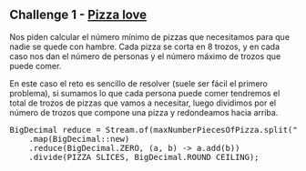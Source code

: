 ## **Challenge 1** - [Pizza love](./Enunciado.md)

Nos piden calcular el número mínimo de pizzas que necesitamos para que nadie se quede con hambre. Cada pizza se corta en 8 trozos, y en cada caso nos dan el número de personas y el número máximo de trozos que puede comer.

En este caso el reto es sencillo de resolver (suele ser fácil el primero problema), si sumamos lo que cada persona puede comer tendremos el total de trozos de pizzas que vamos a necesitar, luego dividimos por el número de trozos que compone una pizza y redondeamos hacia arriba.

<pre>
BigDecimal reduce = Stream.of(maxNumberPiecesOfPizza.split(" "))
	.map(BigDecimal::new)
	.reduce(BigDecimal.ZERO, (a, b) -> a.add(b))
	.divide(PIZZA_SLICES, BigDecimal.ROUND_CEILING);
</pre>


